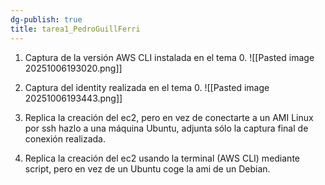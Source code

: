 ```yaml
---
dg-publish: true
title: tarea1_PedroGuillFerri
---
```


1. Captura de la versión AWS CLI instalada en el tema 0. 
![[Pasted image 20251006193020.png]]
2. Captura del identity realizada en el tema 0. 
![[Pasted image 20251006193443.png]]
3. Replica la creación del ec2, pero en vez de conectarte a un AMI Linux por ssh hazlo a una máquina Ubuntu, adjunta sólo la captura final de conexión realizada. 

4. Replica la creación del ec2 usando la terminal (AWS CLI) mediante script, pero en vez de un Ubuntu coge la ami de un Debian.